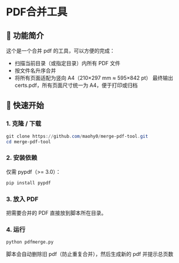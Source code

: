 # PDF合并工具
## 📄 功能简介
这个是一个合并 pdf 的工具，可以方便的完成：
* 扫描当前目录（或指定目录）内所有 PDF 文件
* 按文件名升序合并
* 将所有页面适配为竖向 A4（210×297 mm ≈ 595×842 pt）
最终输出 certs.pdf，所有页面尺寸统一为 A4，便于打印或归档
## 🚀 快速开始
### 1. 克隆 / 下载
```powershell
git clone https://github.com/maohy0/merge-pdf-tool.git
cd merge-pdf-tool
```
### 2. 安装依赖
仅需 pypdf（>= 3.0）：
```bash
pip install pypdf
```
### 3. 放入 PDF
把需要合并的 PDF 直接放到脚本所在目录。
### 4. 运行
```bash
python pdfmerge.py
```
脚本会自动删除旧 pdf（防止重复合并），然后生成新的 pdf 并提示总页数
